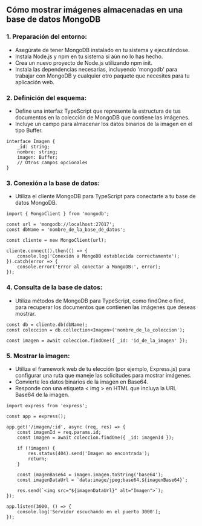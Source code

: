 ## Cómo mostrar imágenes almacenadas en una base de datos MongoDB
### 1. Preparación del entorno:
- Asegúrate de tener MongoDB instalado en tu sistema y ejecutándose.
- Instala Node.js y npm en tu sistema si aún no lo has hecho.
- Crea un nuevo proyecto de Node.js utilizando npm init.
- Instala las dependencias necesarias, incluyendo 'mongodb' para trabajar con MongoDB y cualquier otro paquete que necesites para tu aplicación web.

### 2. Definición del esquema:
- Define una interfaz TypeScript que represente la estructura de tus documentos en la colección de MongoDB que contiene las imágenes.
- Incluye un campo para almacenar los datos binarios de la imagen en el tipo Buffer.
```
interface Imagen {
    _id: string;
    nombre: string;
    imagen: Buffer;
    // Otros campos opcionales
}
```
### 3. Conexión a la base de datos:
- Utiliza el cliente MongoDB para TypeScript para conectarte a tu base de datos MongoDB.
```
import { MongoClient } from 'mongodb';

const url = 'mongodb://localhost:27017';
const dbName = 'nombre_de_la_base_de_datos';

const cliente = new MongoClient(url);

cliente.connect().then(() => {
    console.log('Conexión a MongoDB establecida correctamente');
}).catch(error => {
    console.error('Error al conectar a MongoDB:', error);
});
```
### 4. Consulta de la base de datos:
- Utiliza métodos de MongoDB para TypeScript, como findOne o find, para recuperar los documentos que contienen las imágenes que deseas mostrar.
```
const db = cliente.db(dbName);
const coleccion = db.collection<Imagen>('nombre_de_la_coleccion');

const imagen = await coleccion.findOne({ _id: 'id_de_la_imagen' });
```

### 5. Mostrar la imagen:
- Utiliza el framework web de tu elección (por ejemplo, Express.js) para configurar una ruta que maneje las solicitudes para mostrar imágenes.
- Convierte los datos binarios de la imagen en Base64.
- Responde con una etiqueta < img > en HTML que incluya la URL Base64 de la imagen.
```
import express from 'express';

const app = express();

app.get('/imagen/:id', async (req, res) => {
    const imagenId = req.params.id;
    const imagen = await coleccion.findOne({ _id: imagenId });

    if (!imagen) {
        res.status(404).send('Imagen no encontrada');
        return;
    }

    const imagenBase64 = imagen.imagen.toString('base64');
    const imagenDataUrl = `data:image/jpeg;base64,${imagenBase64}`;

    res.send(`<img src="${imagenDataUrl}" alt="Imagen">`);
});

app.listen(3000, () => {
    console.log('Servidor escuchando en el puerto 3000');
});
```

